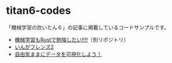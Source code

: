 # titan6-codes

「機械学習の炊いたん６」の記事に掲載しているコードサンプルです。

- [機械学習もRustで勉強したい!!!!](https://github.com/emergent/study-mlnote-in-rust)（別リポジトリ）
- [いんがフレンズ2](https://github.com/ml-titans/titan6-codes/tree/main/tim)
- [自由気ままにデータを可視化しよう！](https://github.com/ml-titans/titan6-codes/tree/main/1_data_visualization)